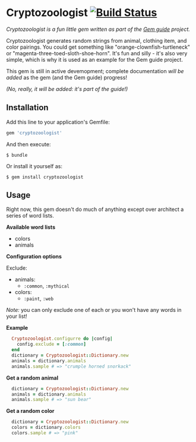 # Cryptozoologist [![Build Status](https://travis-ci.org/feministy/cryptozoologist.svg?branch=master)](https://travis-ci.org/feministy/cryptozoologist)

_Cryptozoologist is a fun little gem written as part of the [Gem guide](https://github.com/feministy/gem-guide) project._

Cryptozoologist generates random strings from animal, clothing item, and color pairings. You could get something like "orange-clownfish-turtleneck" or "magenta-three-toed-sloth-shoe-horn". It's fun and silly - it's also very simple, which is why it is used as an example for the Gem guide project.

This gem is still in active devemopment; complete documentation _will be added_ as the gem (and the Gem guide) progress!

_(No, really, it will be added: it's part of the guide!)_

## Installation

Add this line to your application's Gemfile:

```ruby
gem 'cryptozoologist'
```

And then execute:

    $ bundle

Or install it yourself as:

    $ gem install cryptozoologist

## Usage

Right now, this gem doesn't do much of anything except over architect a series of word lists.

**Available word lists**

- colors
- animals

**Configuration options**

Exclude:

- animals:
  - `:common`, `:mythical`
- colors:
    - `:paint`, `:web`

*Note:* you can only exclude one of each or you won't have any words in your list!

**Example**

```ruby
  Cryptozoologist.configurre do |config|
    config.exclude = [:common]
  end
  dictionary = Cryptozoologist::Dictionary.new
  animals = dictionary.animals
  animals.sample # => "crumple horned snorkack"
```

**Get a random animal**

```ruby
  dictionary = Cryptozoologist::Dictionary.new
  animals = dictionary.animals
  animals.sample # => "sun bear"
```

**Get a random color**

```ruby
  dictionary = Cryptozoologist::Dictionary.new
  colors = dictionary.colors
  colors.sample # => "pink"
```
